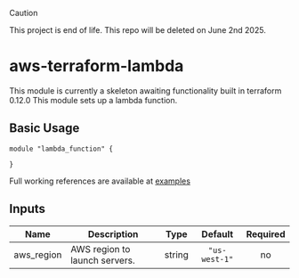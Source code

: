 > [!CAUTION]
> This project is end of life. This repo will be deleted on June 2nd 2025.

# aws-terraform-lambda
This module is currently a skeleton awaiting functionality built in terraform 0.12.0
This module sets up a lambda function.

## Basic Usage

```
module "lambda_function" {

}
```

Full working references are available at [examples](examples)

## Inputs

| Name | Description | Type | Default | Required |
|------|-------------|:----:|:-----:|:-----:|
| aws\_region | AWS region to launch servers. | string | `"us-west-1"` | no |

